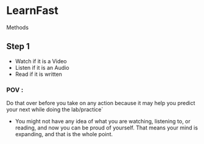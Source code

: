 # LearnFast
Methods
## Step 1
- Watch if it is a Video
- Listen if it is an Audio
- Read if it is written
### POV :
Do that over before you take on any action because it may help you predict your next while doing the lab/practice`
- You might not have any idea of what you are watching, listening to, or reading, and now you can be proud of yourself. That means your mind is expanding, and that is the whole point.
